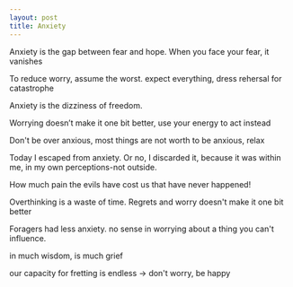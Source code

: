 ```yaml
---
layout: post
title: Anxiety
---
```


Anxiety is the gap between fear and hope. When you face your fear, it vanishes 

To reduce worry, assume the worst. expect everything, dress rehersal for catastrophe

Anxiety is the dizziness of freedom.

Worrying doesn’t make it one bit better, use your energy to act instead

Don't be over anxious, most things are not worth to be anxious, relax 

Today I escaped from anxiety. Or no, I discarded it, because it was within me, in my own perceptions-not outside.

How much pain the evils have cost us that have never happened!

Overthinking is a waste of time. Regrets and worry doesn't make it one bit better 


Foragers had less anxiety. no sense in worrying about a thing you can't influence.

in much wisdom, is much grief

our capacity for fretting is endless -> don't worry, be happy 

